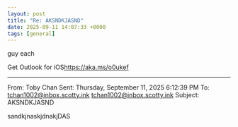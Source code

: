 ```yaml
---
layout: post
title: "Re: AKSNDKJASND"
date: 2025-09-11 14:07:33 +0000
tags: [general]
---
```


guy each

Get Outlook for iOS<https://aka.ms/o0ukef>
________________________________
From: Toby Chan
Sent: Thursday, September 11, 2025 6:12:39 PM
To: tchan1002@inbox.scotty.ink <tchan1002@inbox.scotty.ink>
Subject: AKSNDKJASND

sandkjnaskjdnakjDAS
